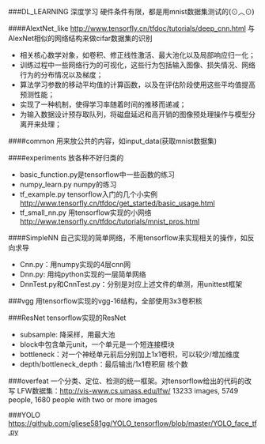 ###DL_LEARNING
深度学习
硬件条件有限，都是用mnist数据集测试的(⊙︿⊙)

####AlextNet_like
http://www.tensorfly.cn/tfdoc/tutorials/deep_cnn.html
与AlexNet相似的网络结构来做cifar数据集的识别
- 相关核心数学对象，如卷积、修正线性激活、最大池化以及局部响应归一化；
- 训练过程中一些网络行为的可视化，这些行为包括输入图像、损失情况、网络行为的分布情况以及梯度；
- 算法学习参数的移动平均值的计算函数，以及在评估阶段使用这些平均值提高预测性能；
- 实现了一种机制，使得学习率随着时间的推移而递减；
- 为输入数据设计预存取队列，将磁盘延迟和高开销的图像预处理操作与模型分离开来处理；

####common
用来放公共的内容，如input_data(获取mnist数据集)

####experiments
放各种不好归类的
- basic_function.py是tensorflow中一些函数的练习
- numpy_learn.py numpy的练习
- tf_example.py tensorflow入门的几个小实例 http://www.tensorfly.cn/tfdoc/get_started/basic_usage.html
- tf_small_nn.py 用tensorflow实现的小网络 http://www.tensorfly.cn/tfdoc/tutorials/mnist_pros.html

####SimpleNN
自己实现的简单网络，不用tensorflow来实现相关的操作，如反向求导
- Cnn.py：用numpy实现的4层cnn网
- Dnn.py: 用纯python实现的一层简单网络
- DnnTest.py和CnnTest.py：分别是对应上述文件的单测，用unittest框架

###vgg
用tensorflow实现的vgg-16结构，全部使用3x3卷积核


###ResNet
tensorflow实现的ResNet
- subsample: 降采样，用最大池
- block中包含单元unit，一个单元是一个短连接模块
- bottleneck：对一个神经单元前后分别加上1x1卷积，可以较少/增加维度
- depth/bottleneck_depth：最后输出/1x1卷积层 核个数


###overfeat
一个分类、定位、检测的统一框架。对tensorflow给出的代码的改写
LFW数据集：http://vis-www.cs.umass.edu/lfw/
13233 images, 5749 people, 1680 people with two or more images

###YOLO
https://github.com/gliese581gg/YOLO_tensorflow/blob/master/YOLO_face_tf.py



